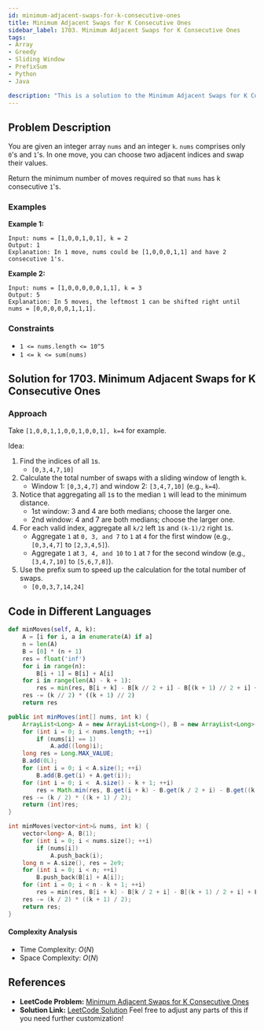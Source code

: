 ```yaml
---
id: minimum-adjacent-swaps-for-k-consecutive-ones
title: Minimum Adjacent Swaps for K Consecutive Ones
sidebar_label: 1703. Minimum Adjacent Swaps for K Consecutive Ones
tags:
- Array
- Greedy
- Sliding Window
- PrefixSum
- Python
- Java

description: "This is a solution to the Minimum Adjacent Swaps for K Consecutive Ones problem on LeetCode."
---
```


## Problem Description
You are given an integer array `nums` and an integer `k`. `nums` comprises only `0`'s and `1`'s. In one move, you can choose two adjacent indices and swap their values.

Return the minimum number of moves required so that `nums` has k consecutive `1`'s.

### Examples

**Example 1:**

```
Input: nums = [1,0,0,1,0,1], k = 2
Output: 1
Explanation: In 1 move, nums could be [1,0,0,0,1,1] and have 2 consecutive 1's.
```

**Example 2:**

```
Input: nums = [1,0,0,0,0,0,1,1], k = 3
Output: 5
Explanation: In 5 moves, the leftmost 1 can be shifted right until nums = [0,0,0,0,0,1,1,1].
```

### Constraints
- `1 <= nums.length <= 10^5`
- `1 <= k <= sum(nums)`

## Solution for 1703. Minimum Adjacent Swaps for K Consecutive Ones

### Approach 
Take `[1,0,0,1,1,0,0,1,0,0,1], k=4` for example.

Idea:

1. Find the indices of all `1`s.
   - `[0,3,4,7,10]`
2. Calculate the total number of swaps with a sliding window of length `k`.
   - Window 1: `[0,3,4,7]` and window 2: `[3,4,7,10]` (e.g., `k=4`).
3. Notice that aggregating all `1`s to the median `1` will lead to the minimum distance.
   - 1st window: 3 and 4 are both medians; choose the larger one.
   - 2nd window: 4 and 7 are both medians; choose the larger one.
4. For each valid index, aggregate all `k/2` left `1`s and `(k-1)/2` right `1`s.
   - Aggregate `1` at `0, 3, and 7` to `1` at `4` for the first window (e.g., `[0,3,4,7]` to `[2,3,4,5]`).
   - Aggregate `1` at `3, 4, and 10` to `1` at `7` for the second window (e.g., `[3,4,7,10]` to `[5,6,7,8]`).
5. Use the prefix sum to speed up the calculation for the total number of swaps.
   - `[0,0,3,7,14,24]`

## Code in Different Languages
<Tabs>
  <TabItem value="Python" label="Python">
  <SolutionAuthor name="@agarwalhimanshugaya"/>
  
  ```python
  def minMoves(self, A, k):
      A = [i for i, a in enumerate(A) if a]
      n = len(A)
      B = [0] * (n + 1)
      res = float('inf')
      for i in range(n):
          B[i + 1] = B[i] + A[i]
      for i in range(len(A) - k + 1):
          res = min(res, B[i + k] - B[k // 2 + i] - B[(k + 1) // 2 + i] + B[i])
      res -= (k // 2) * ((k + 1) // 2)
      return res
  ```

  </TabItem>
  <TabItem value="Java" label="Java">
  <SolutionAuthor name="@agarwalhimanshugaya"/>
  
  ```java
  public int minMoves(int[] nums, int k) {
      ArrayList<Long> A = new ArrayList<Long>(), B = new ArrayList<Long>();
      for (int i = 0; i < nums.length; ++i)
          if (nums[i] == 1)
              A.add((long)i);
      long res = Long.MAX_VALUE;
      B.add(0L);
      for (int i = 0; i < A.size(); ++i)
          B.add(B.get(i) + A.get(i));
      for (int i = 0; i <  A.size() - k + 1; ++i)
          res = Math.min(res, B.get(i + k) - B.get(k / 2 + i) - B.get((k + 1) / 2 + i) + B.get(i));
      res -= (k / 2) * ((k + 1) / 2);
      return (int)res;
  }
  ```

  </TabItem>
  <TabItem value="C++" label="C++">
  <SolutionAuthor name="@hiteshgahanolia"/>
  
  ```cpp
  int minMoves(vector<int>& nums, int k) {
      vector<long> A, B(1);
      for (int i = 0; i < nums.size(); ++i)
          if (nums[i])
              A.push_back(i);
      long n = A.size(), res = 2e9;
      for (int i = 0; i < n; ++i)
          B.push_back(B[i] + A[i]);
      for (int i = 0; i < n - k + 1; ++i)
          res = min(res, B[i + k] - B[k / 2 + i] - B[(k + 1) / 2 + i] + B[i]);
      res -= (k / 2) * ((k + 1) / 2);
      return res;
  }
  ```

  </TabItem>
</Tabs>

#### Complexity Analysis

- Time Complexity: $O(N)$
- Space Complexity: $O(N)$

## References

- **LeetCode Problem:** [Minimum Adjacent Swaps for K Consecutive Ones](https://leetcode.com/problems/minimum-adjacent-swaps-for-k-consecutive-ones/description/)
- **Solution Link:** [LeetCode Solution](https://leetcode.com/problems/minimum-adjacent-swaps-for-k-consecutive-ones/solutions/)
Feel free to adjust any parts of this if you need further customization!

